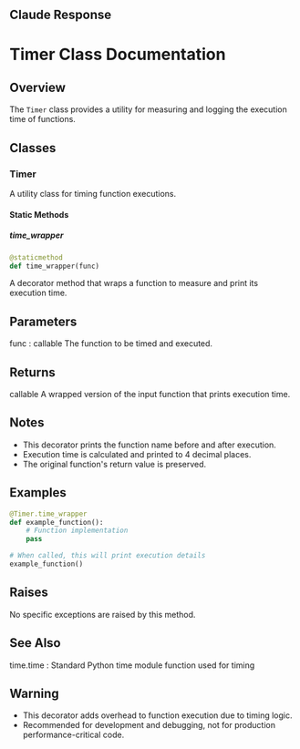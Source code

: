 Claude Response
---------------

# Timer Class Documentation

## Overview

The `Timer` class provides a utility for measuring and logging the execution time of functions.

## Classes

### Timer

A utility class for timing function executions.

#### Static Methods

##### time_wrapper

```python
@staticmethod
def time_wrapper(func)
```

A decorator method that wraps a function to measure and print its execution time.

**Parameters**
----------
func : callable
    The function to be timed and executed.

**Returns**
----------
callable
    A wrapped version of the input function that prints execution time.

**Notes**
--------
- This decorator prints the function name before and after execution.
- Execution time is calculated and printed to 4 decimal places.
- The original function's return value is preserved.

**Examples**
-----------
```python
@Timer.time_wrapper
def example_function():
    # Function implementation
    pass

# When called, this will print execution details
example_function()
```

**Raises**
---------
No specific exceptions are raised by this method.

**See Also**
-----------
time.time : Standard Python time module function used for timing

**Warning**
----------
- This decorator adds overhead to function execution due to timing logic.
- Recommended for development and debugging, not for production performance-critical code.